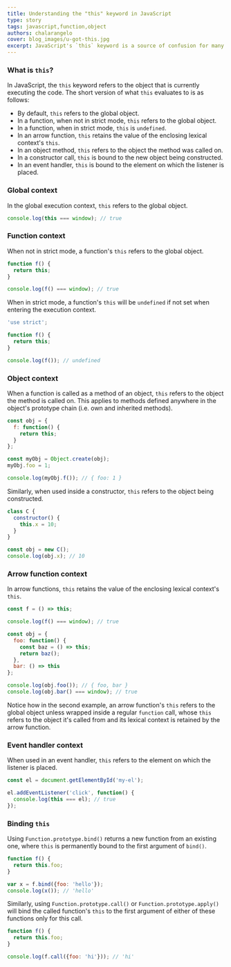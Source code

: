 ```yaml
---
title: Understanding the "this" keyword in JavaScript
type: story
tags: javascript,function,object
authors: chalarangelo
cover: blog_images/u-got-this.jpg
excerpt: JavaScript's `this` keyword is a source of confusion for many beginners and veterans alike. Learn how it works in different scenarios and start using it correctly.
---
```


### What is `this`?

In JavaScript, the `this` keyword refers to the object that is currently executing the code. The short version of what `this` evaluates to is as follows:

- By default, `this` refers to the global object.
- In a function, when not in strict mode, `this` refers to the global object.
- In a function, when in strict mode, `this` is `undefined`.
- In an arrow function, `this` retains the value of the enclosing lexical context's `this`.
- In an object method, `this` refers to the object the method was called on.
- In a constructor call, `this` is bound to the new object being constructed.
- In an event handler, `this` is bound to the element on which the listener is placed.

### Global context

In the global execution context, `this` refers to the global object.

```js
console.log(this === window); // true
```

### Function context

When not in strict mode, a function's `this` refers to the global object.

```js
function f() {
  return this;
}

console.log(f() === window); // true
```

When in strict mode, a function's `this` will be `undefined` if not set when entering the execution context.

```js
'use strict';

function f() {
  return this;
}

console.log(f()); // undefined
```

### Object context

When a function is called as a method of an object, `this` refers to the object the method is called on. This applies to methods defined anywhere in the object's prototype chain (i.e. own and inherited methods).

```js
const obj = {
  f: function() {
    return this;
  }
};

const myObj = Object.create(obj);
myObj.foo = 1;

console.log(myObj.f()); // { foo: 1 }
```

Similarly, when used inside a constructor, `this` refers to the object being constructed.

```js
class C {
  constructor() {
    this.x = 10;
  }
}

const obj = new C();
console.log(obj.x); // 10
```

### Arrow function context

In arrow functions, `this` retains the value of the enclosing lexical context's `this`.

```js
const f = () => this;

console.log(f() === window); // true

const obj = {
  foo: function() {
    const baz = () => this;
    return baz();
  },
  bar: () => this
};

console.log(obj.foo()); // { foo, bar }
console.log(obj.bar() === window); // true
```

Notice how in the second example, an arrow function's `this` refers to the global object unless wrapped inside a regular `function` call, whose `this` refers to the object it's called from and its lexical context is retained by the arrow function.

### Event handler context

When used in an event handler, `this` refers to the element on which the listener is placed.

```js
const el = document.getElementById('my-el');

el.addEventListener('click', function() {
  console.log(this === el); // true
});
```

### Binding `this`

Using `Function.prototype.bind()` returns a new function from an existing one, where `this` is permanently bound to the first argument of `bind()`.

```js
function f() {
  return this.foo;
}

var x = f.bind({foo: 'hello'});
console.log(x()); // 'hello'
```

Similarly, using `Function.prototype.call()` or `Function.prototype.apply()` will bind the called function's `this` to the first argument of either of these functions only for this call.

```js
function f() {
  return this.foo;
}

console.log(f.call({foo: 'hi'})); // 'hi'
```
